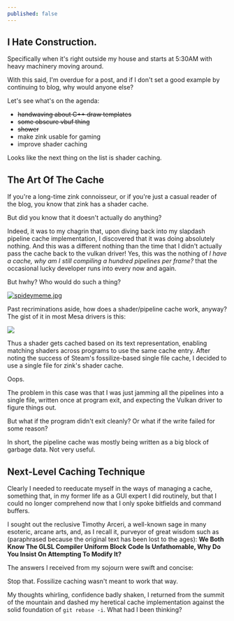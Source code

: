 ```yaml
---
published: false
---
```

## I Hate Construction.

Specifically when it's right outside my house and starts at 5:30AM with heavy machinery moving around.

With this said, I'm overdue for a post, and if I don't set a good example by continuing to blog, why would anyone else?

Let's see what's on the agenda:
* ~~handwaving about C++ draw templates~~
* ~~some obscure vbuf thing~~
* ~~shower~~
* make zink usable for gaming
* improve shader caching

Looks like the next thing on the list is shader caching.

## The Art Of The Cache
If you're a long-time zink connoisseur, or if you're just a casual reader of the blog, you know that zink has a shader cache.

But did you know that it doesn't actually do anything?

Indeed, it was to my chagrin that, upon diving back into my slapdash pipeline cache implementation, I discovered that it was doing absolutely nothing. And this was a different nothing than the time that I didn't actually pass the cache back to the vulkan driver! Yes, this was the nothing of *I have a cache, why am I still compiling a hundred pipelines per frame?* that the occasional lucky developer runs into every now and again.

But hwhy? Who would do such a thing?

[![spideymeme.jpg]({{site.url}}/assets/spideymeme.jpg)]({{site.url}}/assets/spideymeme.jpg)

Past recriminations aside, how does a shader/pipeline cache work, anyway? The gist of it in most Mesa drivers is this:

[![](https://mermaid.ink/img/eyJjb2RlIjoic3RhdGVEaWFncmFtLXYyXG5zMTogSGF2ZSBzaGFkZXIgZnJvbSBhcHBcbnMyOiBTZXJpYWxpemUgdG8gTklSIHRleHRcbnMzOiBDb21wdXRlIFNIQTEgaGFzaFxuczQ6IFVzZSBoYXNoIGZvciBjYWNoZSBsb29rdXBcbnM1OiBDYWNoZSBoaXRcbnM3OiBDYWNoZSBtaXNzXG5zNjogSGF2ZSBjb21waWxlZCBzaGFkZXJcbnM4OiBDb21waWxlIG5ldyBzaGFkZXJcbiAgICBbKl0gLS0-IHMxXG4gICAgczEgLS0-IHMyXG4gICAgczIgLS0-IHMzXG4gICAgczMgLS0-IHM0XG4gICAgczQgLS0-IHM1XG4gICAgczQgLS0-IHM3XG4gICAgczUgLS0-IHM2XG4gICAgczcgLS0-IHM4XG4gICAgczggLS0-IHM2IiwibWVybWFpZCI6eyJ0aGVtZSI6ImRlZmF1bHQifSwidXBkYXRlRWRpdG9yIjpmYWxzZX0)](https://mermaid-js.github.io/mermaid-live-editor/#/edit/eyJjb2RlIjoic3RhdGVEaWFncmFtLXYyXG5zMTogSGF2ZSBzaGFkZXIgZnJvbSBhcHBcbnMyOiBTZXJpYWxpemUgdG8gTklSIHRleHRcbnMzOiBDb21wdXRlIFNIQTEgaGFzaFxuczQ6IFVzZSBoYXNoIGZvciBjYWNoZSBsb29rdXBcbnM1OiBDYWNoZSBoaXRcbnM3OiBDYWNoZSBtaXNzXG5zNjogSGF2ZSBjb21waWxlZCBzaGFkZXJcbnM4OiBDb21waWxlIG5ldyBzaGFkZXJcbiAgICBbKl0gLS0-IHMxXG4gICAgczEgLS0-IHMyXG4gICAgczIgLS0-IHMzXG4gICAgczMgLS0-IHM0XG4gICAgczQgLS0-IHM1XG4gICAgczQgLS0-IHM3XG4gICAgczUgLS0-IHM2XG4gICAgczcgLS0-IHM4XG4gICAgczggLS0-IHM2IiwibWVybWFpZCI6eyJ0aGVtZSI6ImRlZmF1bHQifSwidXBkYXRlRWRpdG9yIjpmYWxzZX0)

Thus a shader gets cached based on its text representation, enabling matching shaders across programs to use the same cache entry. After noting the success of Steam's fossilize-based single file cache, I decided to use a single file for zink's shader cache.

Oops.

The problem in this case was that I was just jamming all the pipelines into a single file, written once at program exit, and expecting the Vulkan driver to figure things out.

But what if the program didn't exit cleanly? Or what if the write failed for some reason?

In short, the pipeline cache was mostly being written as a big block of garbage data. Not very useful.

## Next-Level Caching Technique
Clearly I needed to reeducate myself in the ways of managing a cache, something that, in my former life as a GUI expert I did routinely, but that I could no longer comprehend now that I only spoke bitfields and command buffers.

I sought out the reclusive Timothy Arceri, a well-known sage in many esoteric, arcane arts, and, as I recall it, purveyor of great wisdom such as (paraphrased because the original text has been lost to the ages): **We Both Know The GLSL Compiler Uniform Block Code Is Unfathomable, Why Do You Insist On Attempting To Modify It?**

The answers I received from my sojourn were swift and concise:

Stop that. Fossilize caching wasn't meant to work that way.

My thoughts whirling, confidence badly shaken, I returned from the summit of the mountain and dashed my heretical cache implementation against the solid foundation of `git rebase -i`. What had I been thinking?